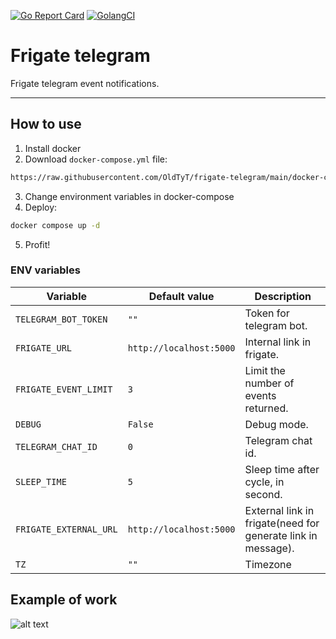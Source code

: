 [![Go Report Card](https://goreportcard.com/badge/github.com/OldTyT/frigate-telegram)](https://goreportcard.com/report/OldTyT/frigate-telegram)
[![GolangCI](https://golangci.com/badges/github.com/OldTyT/frigate-telegram.svg)](https://golangci.com/r/github.com/OldTyT/frigate-telegram)

# Frigate telegram

Frigate telegram event notifications.

---

## How to use

1. Install docker
2. Download `docker-compose.yml` file:
```bash
https://raw.githubusercontent.com/OldTyT/frigate-telegram/main/docker-compose.yml
```
3. Change environment variables in docker-compose
4. Deploy:
```bash
docker compose up -d
```
5. Profit!

### ENV variables

| Variable | Default value | Description |
| ----------- | ----------- | ----------- |
| `TELEGRAM_BOT_TOKEN` | `""`| Token for telegram bot. |
| `FRIGATE_URL` | `http://localhost:5000` | Internal link in frigate. |
| `FRIGATE_EVENT_LIMIT` | `3`| 	Limit the number of events returned. |
| `DEBUG` | `False` | Debug mode. |
| `TELEGRAM_CHAT_ID` | `0` | Telegram chat id. |
| `SLEEP_TIME`| `5` | Sleep time after cycle, in second. |
| `FRIGATE_EXTERNAL_URL` | `http://localhost:5000` | External link in frigate(need for generate link in message). |
| `TZ` | `""` | Timezone |

## Example of work

![alt text](https://raw.githubusercontent.com/OldTyT/frigate-telegram/main/resources/img/telegram_msg.jpg)
